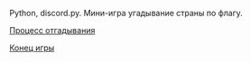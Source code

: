 Python, discord.py. Мини-игра угадывание страны по флагу.

[Процесс отгадывания](https://prnt.sc/te4ciy)

[Конец игры](https://prnt.sc/te4cxr)
